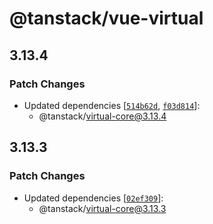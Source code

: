 # @tanstack/vue-virtual

## 3.13.4

### Patch Changes

- Updated dependencies [[`514b62d`](https://github.com/TanStack/virtual/commit/514b62d04974c2fd59fc8a68ed40f4c1a1547dd2), [`f03d814`](https://github.com/TanStack/virtual/commit/f03d8142c03ea0f5816161a4dad38ca35469841c)]:
  - @tanstack/virtual-core@3.13.4

## 3.13.3

### Patch Changes

- Updated dependencies [[`02ef309`](https://github.com/TanStack/virtual/commit/02ef3097de4a14ed4077ace2ca901dc411bf81c1)]:
  - @tanstack/virtual-core@3.13.3
